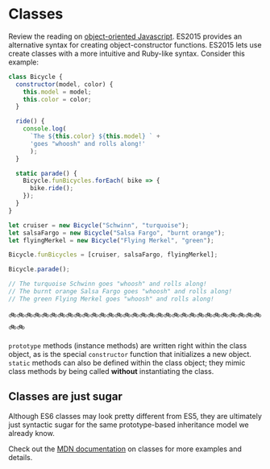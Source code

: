 # Classes

Review the reading on [object-oriented Javascript][oo-js]. ES2015 provides an alternative syntax for creating object-constructor functions. ES2015 lets use create classes with a more intuitive and Ruby-like syntax. Consider this example: 

```javascript
class Bicycle {
  constructor(model, color) {
    this.model = model;
    this.color = color;
  }

  ride() {
    console.log(
      `The ${this.color} ${this.model} ` +
      'goes "whoosh" and rolls along!'
      );
  }

  static parade() {
    Bicycle.funBicycles.forEach( bike => {
      bike.ride();
    });
  }
}

let cruiser = new Bicycle("Schwinn", "turquoise");
let salsaFargo = new Bicycle("Salsa Fargo", "burnt orange");
let flyingMerkel = new Bicycle("Flying Merkel", "green");

Bicycle.funBicycles = [cruiser, salsaFargo, flyingMerkel];

Bicycle.parade();

// The turquoise Schwinn goes "whoosh" and rolls along!
// The burnt orange Salsa Fargo goes "whoosh" and rolls along!
// The green Flying Merkel goes "whoosh" and rolls along!

```

:bike::bike::bike::bike::bike::bike::bike::bike::bike::bike::bike::bike::bike::bike::bike::bike::bike::bike::bike::bike::bike::bike::bike::bike::bike::bike::bike::bike::bike::bike::bike::bike::bike: 

`prototype` methods (instance methods) are written right within the class object, as is the special `constructor` function that initializes a new object. `static` methods can also be defined within the class object; they mimic class methods by being called **without** instantiating the class. 

## Classes are just sugar

Although ES6 classes may look pretty different from ES5, they are ultimately just syntactic sugar for the same prototype-based inheritance model we already know.

Check out the [MDN documentation][mdn-classes] on classes for more examples and details.

[oo-js]: object-oriented-js.md#classes-in-javascript-constructor-functions
[mdn-classes]:https://developer.mozilla.org/en-US/docs/Web/JavaScript/Reference/Classes
